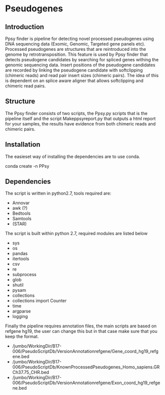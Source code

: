 # Pseudogenes

## Introduction  
Ppsy finder is pipeline for detecting novel processed pseudogenes using DNA sequencing data (Exomic, Genomic, Targeted gene panels etc). 
Processed pseudogenes are structures that are reintroduced into the genome by retrotransposition. This feature is used by Ppsy finder that detects pseudogene candidates by searching for spliced genes withing the genomic sequencing data. Insert positions of the pseudogene candidates are recorded by linking the pseudogene candidate with softclipping (chimeric reads) and read pair insert sizes (chimeric pairs). The idea of this is dependent on an splice aware aligner that allows softclipping and chimeric read pairs.  


## Structure  
The Ppsy finder consists of two scripts, the Ppsy.py scripts that is the pipeline itself and the script Makeppsyreport.py that outputs a html report for your samples, the results have evidence from both chimeric reads and chimeric pairs. 

## Installation

The easieset way of installing the dependencies are to use conda. 

conda create -n PPsy 

## Dependencies 

The script is written in python2.7, tools required are:  

- Annovar  
- awk  (?)
- Bedtools  
- Samtools  
- (STAR)  

The script is built within python 2.7, required modules are listed below 

- sys  
- os  
- pandas  
- itertools  
- csv  
- re  
- subprocess  
- glob  
- shutil  
- pysam  
- collections  
- collections import Counter  
- time  
- argparse  
- logging  

Finally the pipeline requires annotation files, the main scripts are based on refgene hg19, the user can change this but in that case make sure that you keep the format. 

- /jumbo/WorkingDir/B17-006/PseudoScriptDb/VersionAnnotationrefgene/Gene_coord_hg19_refgene.bed  
- /jumbo/WorkingDir/B17-006/PseudoScriptDb/KnownProcessedPseudogenes_Homo_sapiens.GRCh37.75_CHR.bed    
- /jumbo/WorkingDir/B17-006/PseudoScriptDb/VersionAnnotationrefgene/Exon_coord_hg19_refgene.bed  

